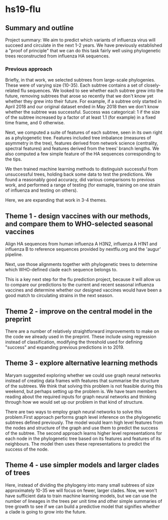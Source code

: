 # hs19-flu

## Summary and outline
Project summary: We aim to predict which variants of influenza virus will succeed and circulate in the next 1-2 years. 
We have previously established a "proof of principle" that we can do this task fairly well using phylogenetic trees reconstructed from influenza HA sequences.

### Previous approach
Briefly, in that work, we selected subtrees from large-scale phylogenies. These were of varying size (10-35). Each subtree contains a set of closely-related flu sequences. We looked to see whether each subtree grew into the future, removing subtrees that arose so recently that we don't know yet whether they grew into their future. For example, if a subtree only started in April 2018 and our original dataset ended in May 2018 then we don't know whether the subtree was successful. Success was categorical: 1 if the size of the subtree increased by a factor of at least 1.1 (for example) in a fixed time frame, and 0 otherwise. 

Next, we computed a suite of features of each subtree, seen in its own right as a phylogenetic tree. Features included tree imbalance (measures of asymmetry in the tree), features derived from network science (centrality, spectral features) and features derived from the trees' branch lengths. We also computed a few simple feature of the HA sequences corresponding to the tips. 

We then trained machine learning methods to distinguish successful from unsuccessful trees, holding back some data to test the predictions. We found a reasonably good accuracy, did various comparisons to previous work, and performed a range of testing (for exmaple, training on one strain of influenza and testing on others). 

Here, we are expanding that work in 3-4 themes. 

## Theme 1 - design vaccines with our methods, and compare them to WHO-selected seasonal vaccines

Align HA sequences from human influenza A H3N2, influenza A H1N1 and influenza B to reference sequences provided by nextflu.org and the 'augur' pipeline. 

Next, use those alignments together with phylogenetic trees to determine which WHO-defined clade each sequence belongs to. 

This is a key next step for the flu prediction project, because it will allow us to compare our predictions to the current and recent seasonal influenza vaccines and determine whether our designed vaccines would have been a good match to circulating strains in the next season.

## Theme 2 - improve on the central model in the preprint 

There are a number of relatively straightforward improvements to make on the code we already used in the preprint. These include using regression instead of classification, modifying the threshold used for defining "success" and expanding previous predictions in to 2019. 

## Theme 3 - explore alternative learning methods 

Maryam suggested exploring whether we could use graph neural networks instead of creating data frames with features that summarise the structure of the subtrees. We think that solving this problem is not feasible during this weekend, but perhaps setting up the problem is. We have team members reading about the required inputs for graph neural networks and thinking through how we would set up our problem in that kind of structure. 

There are two ways to employ graph neural networks to solve this problem.First approach performs graph level inference on the phylogenetic subtrees defined previously. The model would learn high level features from the nodes and structure of the graph and use them to predict the success of the subtree.
The second approach learns higher level representations for each node in the phylogenetic tree based on its features and features of its neighbours. The model then uses these representations to predict the success of the node.

## Theme 4 - use simpler models and larger clades of trees 

Here, instead of dividing the phylogeny into many small subtrees of size approximately 10-35 we will focus on fewer, larger clades. Now, we won't have sufficient data to train machine learning models, but we can use the number of lineages in the trees per unit time and other simple summaries of tree growth to see if we can build a predictive model that signifies whether a clade is going to grow into the future. 


